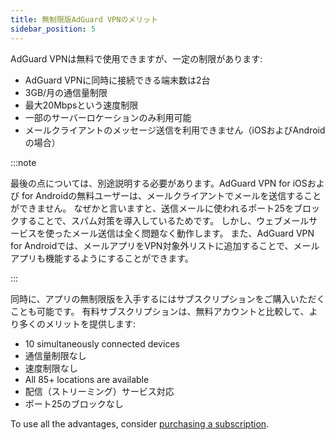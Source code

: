 ```yaml
---
title: 無制限版AdGuard VPNのメリット
sidebar_position: 5
---
```


AdGuard VPNは無料で使用できますが、一定の制限があります:

- AdGuard VPNに同時に接続できる端末数は2台
- 3GB/月の通信量制限
- 最大20Mbpsという速度制限
- 一部のサーバーロケーションのみ利用可能
- メールクライアントのメッセージ送信を利用できません（iOSおよびAndroidの場合）

:::note

最後の点については、別途説明する必要があります。AdGuard VPN for iOSおよび for Androidの無料ユーザーは、メールクライアントでメールを送信することができません。 なぜかと言いますと、送信メールに使われるポート25をブロックすることで、スパム対策を導入しているためです。 しかし、ウェブメールサービスを使ったメール送信は全く問題なく動作します。 また、AdGuard VPN for Androidでは、メールアプリをVPN対象外リストに追加することで、メールアプリも機能するようにすることができます。

:::

同時に、アプリの無制限版を入手するにはサブスクリプションをご購入いただくことも可能です。 有料サブスクリプションは、無料アカウントと比較して、より多くのメリットを提供します:

- 10 simultaneously connected devices
- 通信量制限なし
- 速度制限なし
- All 85+ locations are available
- 配信（ストリーミング）サービス対応
- ポート25のブロックなし

To use all the advantages, consider [purchasing a subscription](/general/subscription).
